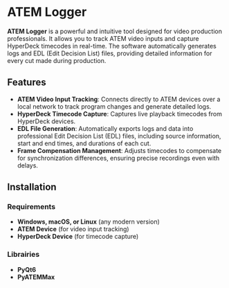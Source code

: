 # ATEM Logger

**ATEM Logger** is a powerful and intuitive tool designed for video production professionals. It allows you to track ATEM video inputs and capture HyperDeck timecodes in real-time. The software automatically generates logs and EDL (Edit Decision List) files, providing detailed information for every cut made during production.

## Features

- **ATEM Video Input Tracking**: Connects directly to ATEM devices over a local network to track program changes and generate detailed logs.
- **HyperDeck Timecode Capture**: Captures live playback timecodes from HyperDeck devices.
- **EDL File Generation**: Automatically exports logs and data into professional Edit Decision List (EDL) files, including source information, start and end times, and durations of each cut.
- **Frame Compensation Management**: Adjusts timecodes to compensate for synchronization differences, ensuring precise recordings even with delays.

## Installation

### Requirements
- **Windows, macOS, or Linux** (any modern version)
- **ATEM Device** (for video input tracking)
- **HyperDeck Device** (for timecode capture)

### Librairies
- **PyQt6**
- **PyATEMMax**
